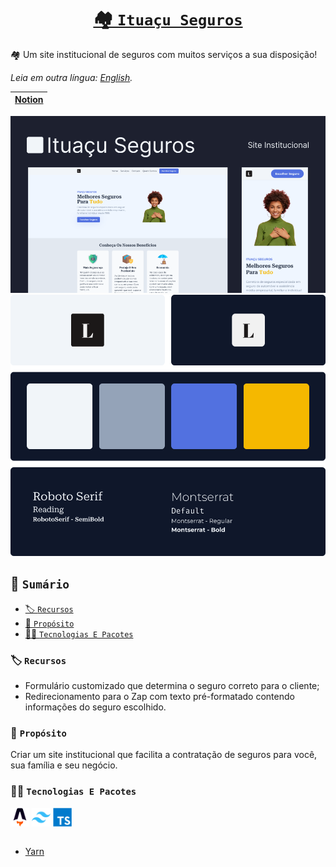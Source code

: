 <div align="center">

   # [🏘️ `Ituaçu Seguros`](https://ituacu-seguros.vercel.app/) <!-- omit in toc -->

</div>

🏘️ Um site institucional de seguros com muitos serviços a sua disposição!

*Leia em outra língua: [English](README.en.md).*

<div align="center">

   | [Notion](https://evonofy.notion.site/Sobre-O-Projeto-61b07f97bd934afb94690470796c88b7)     | 
   | ------------------------------------------------------------------------------------------ |

</div>


<div align="center">

   ![Project Cover](assets/ProjectCoverTemplate.png)
   ![Logo, Colors And Typography](assets/LogoColorsAndTypography.png)

</div>

## 📖 `Sumário` <!-- omit in toc -->

- [🏷️ `Recursos`](#️-recursos)
- [📜 `Propósito`](#-propósito)
- [👨‍💻 `Tecnologias E Pacotes`](#-tecnologias-e-pacotes)

### 🏷️ `Recursos`
- Formulário customizado que determina o seguro correto para o cliente;
- Redirecionamento para o Zap com texto pré-formatado contendo informações do seguro escolhido.

### 📜 `Propósito`
Criar um site institucional que facilita a contratação de seguros para você, sua família e seu negócio.

### 👨‍💻 `Tecnologias E Pacotes`

<div style="display: block"> 
   <a target="_blank" href=""><img align="center" alt="Astro" height="30" width="30" src="../.github/assets/Astro.png"></a>
   <a target="_blank" href="https://tailwindcss.com/"><img align="center" alt="JS" height="30" width="30" src="https://raw.githubusercontent.com/devicons/devicon/master/icons/tailwindcss/tailwindcss-plain.svg"></a>
   <a target="_blank" href="https://www.typescriptlang.org/"><img align="center" alt="TS" height="30" width="30" src="https://raw.githubusercontent.com/devicons/devicon/master/icons/typescript/typescript-plain.svg"></a>
</div>
<br>

- [Yarn]()